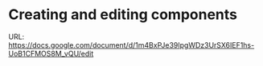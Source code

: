 # Creating and editing components

URL: https://docs.google.com/document/d/1m4BxPJe39IpgWDz3UrSX6IEF1hs-UoB1CFMOS8M_vQU/edit
